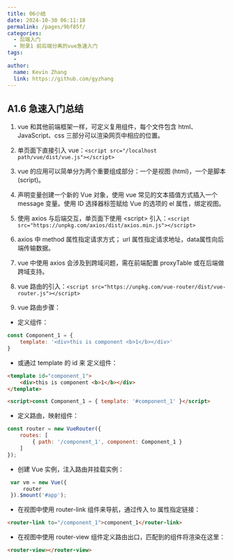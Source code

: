```yaml
---
title: 06小结
date: 2024-10-30 06:11:18
permalink: /pages/9bf85f/
categories: 
  - 后端入门
  - 附录1 前后端分离的vue急速入门
tags: 
  - 
author: 
  name: Kevin Zhang
  link: https://github.com/gyzhang
---
```

## A1.6 急速入门总结

1. vue 和其他前端框架一样，可定义复用组件，每个文件包含 html、JavaScript、css 三部分可以渲染网页中相应的位置。

2. 单页面下直接引入 vue：`<script src="/localhost path/vue/dist/vue.js"></script>`

3. vue 的应用可以简单分为两个重要组成部分：一个是视图 (html)，一个是脚本(script)。

4. 声明变量创建一个新的 Vue 对象，使用 vue 常见的文本插值方式插入一个 message 变量。使用 ID 选择器标签赋给 Vue 的选项的 el 属性，绑定视图。

5. 使用 axios 与后端交互，单页面下使用 &lt;script&gt;  引入：`<script src="https://unpkg.com/axios/dist/axios.min.js"></script>`

6. axios 中 method 属性指定请求方式； url 属性指定请求地址，data属性向后端传输数据。

7. vue 中使用 axios 会涉及到跨域问题，需在前端配置 proxyTable 或在后端做跨域支持。

8. vue 路由的引入：`<script src="https://unpkg.com/vue-router/dist/vue-router.js"></script>`

9. vue 路由步骤：

- 定义组件：
	
```javascript
const Component_1 = {
    template: '<div>this is component <b>1</b></div>'
}
```

- 或通过 template 的 id 来 定义组件：
	
```html
<template id="component_1">
    <div>this is component <b>1</b></div>
</template>

<script>const Component_1 = { template: '#component_1' }</script>
```

- 定义路由，映射组件：

```javascript
const router = new VueRouter({
    routes: [
        { path: '/component_1', component: Component_1 }
    ]
});
```

- 创建 Vue 实例，注入路由并挂载实例：

```javascript
 var vm = new Vue({
     router
 }).$mount('#app');
```

- 在视图中使用 router-link 组件来导航，通过传入 to 属性指定链接：

```html
<router-link to="/component_1">component_1</router-link>
```

- 在视图中使用 router-view 组件定义路由出口，匹配到的组件将渲染在这里：

```html
<router-view></router-view>  
```
